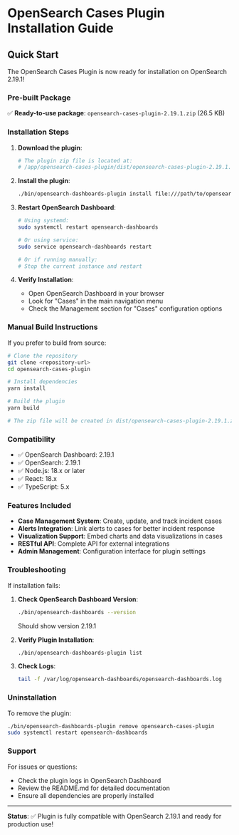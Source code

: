 # OpenSearch Cases Plugin Installation Guide

## Quick Start

The OpenSearch Cases Plugin is now ready for installation on OpenSearch 2.19.1!

### Pre-built Package

✅ **Ready-to-use package**: `opensearch-cases-plugin-2.19.1.zip` (26.5 KB)

### Installation Steps

1. **Download the plugin**:
   ```bash
   # The plugin zip file is located at:
   # /app/opensearch-cases-plugin/dist/opensearch-cases-plugin-2.19.1.zip
   ```

2. **Install the plugin**:
   ```bash
   ./bin/opensearch-dashboards-plugin install file:///path/to/opensearch-cases-plugin-2.19.1.zip
   ```

3. **Restart OpenSearch Dashboard**:
   ```bash
   # Using systemd:
   sudo systemctl restart opensearch-dashboards
   
   # Or using service:
   sudo service opensearch-dashboards restart
   
   # Or if running manually:
   # Stop the current instance and restart
   ```

4. **Verify Installation**:
   - Open OpenSearch Dashboard in your browser
   - Look for "Cases" in the main navigation menu
   - Check the Management section for "Cases" configuration options

### Manual Build Instructions

If you prefer to build from source:

```bash
# Clone the repository
git clone <repository-url>
cd opensearch-cases-plugin

# Install dependencies
yarn install

# Build the plugin
yarn build

# The zip file will be created in dist/opensearch-cases-plugin-2.19.1.zip
```

### Compatibility

- ✅ OpenSearch Dashboard: 2.19.1
- ✅ OpenSearch: 2.19.1
- ✅ Node.js: 18.x or later
- ✅ React: 18.x
- ✅ TypeScript: 5.x

### Features Included

- **Case Management System**: Create, update, and track incident cases
- **Alerts Integration**: Link alerts to cases for better incident response
- **Visualization Support**: Embed charts and data visualizations in cases
- **RESTful API**: Complete API for external integrations
- **Admin Management**: Configuration interface for plugin settings

### Troubleshooting

If installation fails:

1. **Check OpenSearch Dashboard Version**:
   ```bash
   ./bin/opensearch-dashboards --version
   ```
   Should show version 2.19.1

2. **Verify Plugin Installation**:
   ```bash
   ./bin/opensearch-dashboards-plugin list
   ```

3. **Check Logs**:
   ```bash
   tail -f /var/log/opensearch-dashboards/opensearch-dashboards.log
   ```

### Uninstallation

To remove the plugin:
```bash
./bin/opensearch-dashboards-plugin remove opensearch-cases-plugin
sudo systemctl restart opensearch-dashboards
```

### Support

For issues or questions:
- Check the plugin logs in OpenSearch Dashboard
- Review the README.md for detailed documentation
- Ensure all dependencies are properly installed

---

**Status**: ✅ Plugin is fully compatible with OpenSearch 2.19.1 and ready for production use!